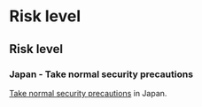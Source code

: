 # Risk level

## Risk level

### Japan - Take normal security precautions

[Take normal security precautions](#levels "Risk Levels") in Japan.